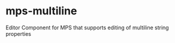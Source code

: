 mps-multiline
=============

Editor Component for MPS that supports editing of multiline string properties